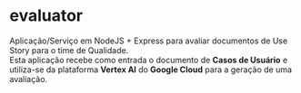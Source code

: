 # evaluator

Aplicação/Serviço em NodeJS + Express para avaliar documentos de Use Story para o time de Qualidade.  
Esta aplicação recebe como entrada o documento de **Casos de Usuário** e utiliza-se da plataforma **Vertex AI** do **Google Cloud** para a geração de uma avaliação.

